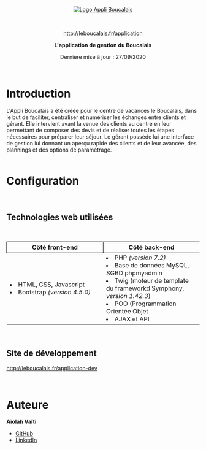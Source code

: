 <p align="center">
    <a href="http://leboucalais.fr/application">
        <img src="http://leboucalais.fr/application/logo-appli-boucalais.PNG" alt="Logo Appli Boucalais"></img>
    </a>
</p>
<br>
<p align="center">
    <a href="http://leboucalais.fr/application">http://leboucalais.fr/application</a>
</p>
<p align="center">
    <strong>L'application de gestion du Boucalais</strong>
</p>
<p align="center">
    Dernière mise à jour : 27/09/2020
</p>

<br>

# Introduction

L'Appli Boucalais a été créée pour le centre de vacances le Boucalais, dans le but de faciliter, centraliser et numériser les échanges entre clients et gérant. Elle intervient avant la venue des clients au centre en leur permettant de composer des devis et de réaliser toutes les étapes nécessaires pour préparer leur séjour. Le gérant possède lui une interface de gestion lui donnant un aperçu rapide des clients et de leur avancée, des plannings et des options de paramétrage.<br><br>

# Configuration
<br>

## Technologies web utilisées
<br>

<table>
    <thead>
        <tr>
            <th style="border: 1px solid black; width: 50%;">Côté front-end</th>
            <th>Côté back-end</th>
        </tr>
    </thead>
    <tbody>
        <tr>
            <td>
                <li> HTML, CSS, Javascript</li>
                <li> Bootstrap <em>(version 4.5.0)</em></li>
            </td>
            <td>
                <li>PHP <em>(version 7.2)</em></li>
                <li>Base de données MySQL, SGBD phpmyadmin</li>
                <li>Twig (moteur de template du frameworkd Symphony, <em>version 1.42.3</em>)</li>
                <li>POO (Programmation Orientée Objet</li>
                <li>AJAX et API</li>
            </td>
        </tr>
    </tbody>
</table>

<br>

## Site de développement

http://leboucalais.fr/application-dev

<br>

# Auteure

**Aïolah Vaïti**

- [GitHub](https://github.com/aiolah)
- [LinkedIn](https://www.linkedin.com/in/aiolah-vaiti)
